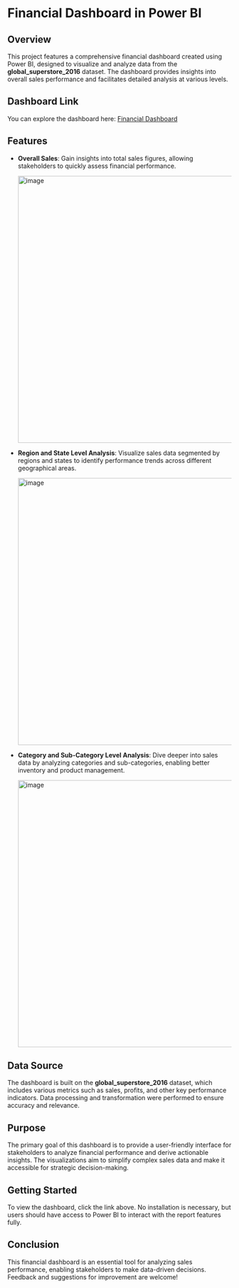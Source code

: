
# Financial Dashboard in Power BI

## Overview
This project features a comprehensive financial dashboard created using Power BI, designed to visualize and analyze data from the **global_superstore_2016** dataset. The dashboard provides insights into overall sales performance and facilitates detailed analysis at various levels.

## Dashboard Link
You can explore the dashboard here: [Financial Dashboard](https://app.powerbi.com/links/PtMjux9KbQ?ctid=61234e14-5b87-4b67-ac19-8feaa8ba8f12&pbi_source=linkShare)

## Features
- **Overall Sales**: Gain insights into total sales figures, allowing stakeholders to quickly assess financial performance.

  <img src="https://github.com/user-attachments/assets/e81c260a-72ac-4018-8f75-799b8151e9f4" alt="image" width="600"/>

- **Region and State Level Analysis**: Visualize sales data segmented by regions and states to identify performance trends across different geographical areas.

  <img src="https://github.com/user-attachments/assets/18e576b5-e187-47f3-afb0-6d71b089905a" alt="image" width="600"/>

- **Category and Sub-Category Level Analysis**: Dive deeper into sales data by analyzing categories and sub-categories, enabling better inventory and product management.

  <img src="https://github.com/user-attachments/assets/004e9fdc-0550-49cc-af38-bb6ed8779c5b" alt="image" width="600"/>


## Data Source
The dashboard is built on the **global_superstore_2016** dataset, which includes various metrics such as sales, profits, and other key performance indicators. Data processing and transformation were performed to ensure accuracy and relevance.

## Purpose
The primary goal of this dashboard is to provide a user-friendly interface for stakeholders to analyze financial performance and derive actionable insights. The visualizations aim to simplify complex sales data and make it accessible for strategic decision-making.

## Getting Started
To view the dashboard, click the link above. No installation is necessary, but users should have access to Power BI to interact with the report features fully.

## Conclusion
This financial dashboard is an essential tool for analyzing sales performance, enabling stakeholders to make data-driven decisions. Feedback and suggestions for improvement are welcome!

